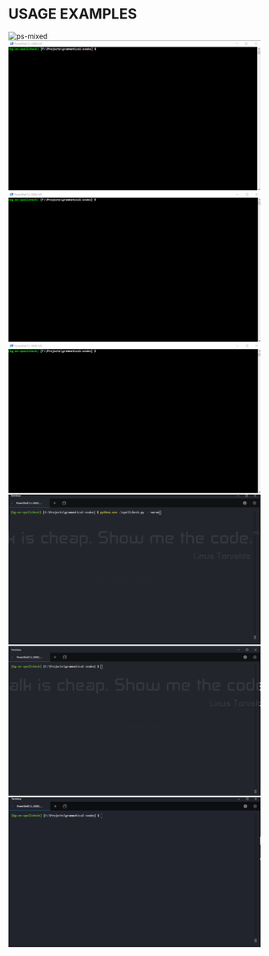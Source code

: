 # **USAGE EXAMPLES**


<div>
<img src="gifs/powershell-gо-gramoten.gif"
 alt="ps-mixed"
 />
</div>  

<div>
<img src="gifs/book-mode.gif"
 alt="book-mode"
 />
</div>  

<div>
<img src="gifs/powershell-grammatical.gif"
 alt="ps-en"
 />
</div>  

<div>
<img src="gifs/powershell-gramoten.gif"
 alt="ps-bg"
 />
</div>  

<div>
<img src="gifs/term-bg-wrong.gif"
 alt="term-bg"
 />
</div>  

<div>
<img src="gifs/term-en-wrong.gif"
 alt="term-en"
 />
</div>  

<div>
<img src="gifs/terminus-grammatical.gif"
 alt="term-gr"
 />
</div>  
